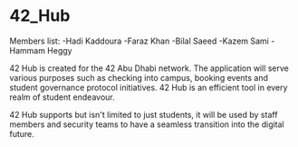 # 42_Hub

Members list: -Hadi Kaddoura -Faraz Khan -Bilal Saeed -Kazem Sami -Hammam Heggy

42 Hub is created for the 42 Abu Dhabi network. The application will serve various purposes such as checking into campus, booking events and student governance protocol initiatives. 42 Hub is an efficient tool in every realm of student endeavour.

42 Hub supports but isn't limited to just students, it will be used by staff members and security teams to have a seamless transition into the digital future.
